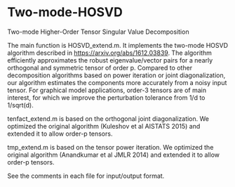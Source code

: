 # Two-mode-HOSVD
Two-mode Higher-Order Tensor Singular Value Decomposition 

The main function is HOSVD_extend.m. It implements the two-mode HOSVD algorithm described in https://arxiv.org/abs/1612.03839. 
The algorithm efficiently approximates the robust eigenvalue/vector pairs for a nearly orthogonal and symmetric tensor of order p. Compared to other decomposition algorithms based on power iteration or joint diagonalization, our algorithm estimates the components more accurately from a noisy input tensor. For graphical model applications, order-3 tensors are of main interest, for which we improve the perturbation tolerance from 1/d to 1/sqrt(d).

tenfact_extend.m is based on the orthogonal joint diagonalization. We optimized the original algorithm  (Kuleshov et al AISTATS 2015) and extended it to allow order-p tensors. 

tmp_extend.m is based on the tensor power iteration. We optimized the original algorithm (Anandkumar et al JMLR 2014) and extended it to allow order-p tensors. 

See the comments in each file for input/output format. 

